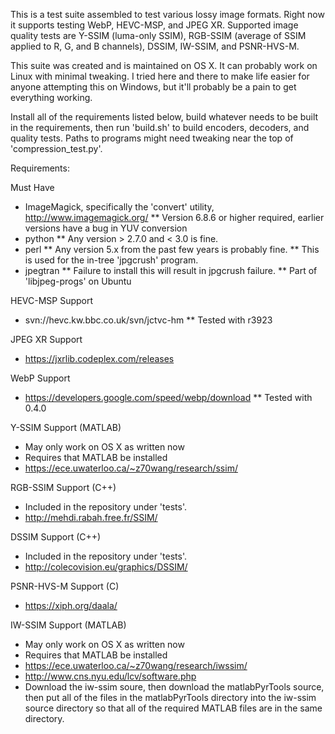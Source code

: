 This is a test suite assembled to test various lossy image formats. Right now it supports testing WebP, HEVC-MSP, and JPEG XR. Supported image quality tests are Y-SSIM (luma-only SSIM), RGB-SSIM (average of SSIM applied to R, G, and B channels), DSSIM, IW-SSIM, and PSNR-HVS-M.

This suite was created and is maintained on OS X. It can probably work on Linux with minimal tweaking. I tried here and there to make life easier for anyone attempting this on Windows, but it'll probably be a pain to get everything working.

Install all of the requirements listed below, build whatever needs to be built in the requirements, then run 'build.sh' to build encoders, decoders, and quality tests. Paths to programs might need tweaking near the top of 'compression_test.py'.

Requirements:

Must Have
* ImageMagick, specifically the 'convert' utility, http://www.imagemagick.org/
** Version 6.8.6 or higher required, earlier versions have a bug in YUV conversion
* python
** Any version > 2.7.0 and < 3.0 is fine.
* perl
** Any version 5.x from the past few years is probably fine.
** This is used for the in-tree 'jpgcrush' program.
* jpegtran
** Failure to install this will result in jpgcrush failure.
** Part of 'libjpeg-progs' on Ubuntu

HEVC-MSP Support
* svn://hevc.kw.bbc.co.uk/svn/jctvc-hm
** Tested with r3923

JPEG XR Support
* https://jxrlib.codeplex.com/releases

WebP Support
* https://developers.google.com/speed/webp/download
** Tested with 0.4.0

Y-SSIM Support (MATLAB)
* May only work on OS X as written now
* Requires that MATLAB be installed
* https://ece.uwaterloo.ca/~z70wang/research/ssim/

RGB-SSIM Support (C++)
* Included in the repository under 'tests'.
* http://mehdi.rabah.free.fr/SSIM/

DSSIM Support (C++)
* Included in the repository under 'tests'.
* http://colecovision.eu/graphics/DSSIM/

PSNR-HVS-M Support (C)
* https://xiph.org/daala/

IW-SSIM Support (MATLAB)
* May only work on OS X as written now
* Requires that MATLAB be installed
* https://ece.uwaterloo.ca/~z70wang/research/iwssim/
* http://www.cns.nyu.edu/lcv/software.php
* Download the iw-ssim soure, then download the matlabPyrTools source, then put all of the files in the matlabPyrTools directory into the iw-ssim source directory so that all of the required MATLAB files are in the same directory.
